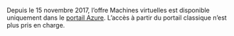 Depuis le 15 novembre 2017, l’offre Machines virtuelles est disponible uniquement dans le [portail Azure](https://portal.azure.com). L’accès à partir du portail classique n’est plus pris en charge.
